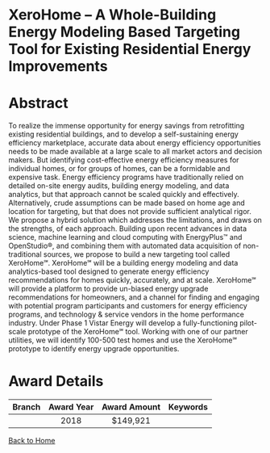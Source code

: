
XeroHome – A Whole-Building Energy Modeling Based Targeting Tool for Existing Residential Energy Improvements
=============================================================================================================

# Abstract


To realize the immense opportunity for energy savings from retrofitting existing residential buildings, and to develop a self-sustaining energy efficiency marketplace, accurate data about energy efficiency opportunities needs to be made available at a large scale to all market actors and decision makers. But identifying cost-effective energy efficiency measures for individual homes, or for groups of homes, can be a formidable and expensive task. Energy efficiency programs have traditionally relied on detailed on-site energy audits, building energy modeling, and data analytics, but that approach cannot be scaled quickly and effectively. Alternatively, crude assumptions can be made based on home age and location for targeting, but that does not provide sufficient analytical rigor. We propose a hybrid solution which addresses the limitations, and draws on the strengths, of each approach. Building upon recent advances in data science, machine learning and cloud computing with EnergyPlus™ and OpenStudio®, and combining them with automated data acquisition of non-traditional sources, we propose to build a new targeting tool called XeroHome℠. XeroHome℠ will be a building energy modeling and data analytics-based tool designed to generate energy efficiency recommendations for homes quickly, accurately, and at scale. XeroHome℠ will provide a platform to provide un-biased energy upgrade recommendations for homeowners, and a channel for finding and engaging with potential program participants and customers for energy efficiency programs, and technology & service vendors in the home performance industry. Under Phase 1 Vistar Energy will develop a fully-functioning pilot-scale prototype of the XeroHome℠ tool. Working with one of our partner utilities, we will identify 100-500 test homes and use the XeroHome℠ prototype to identify energy upgrade opportunities.  

# Award Details

|Branch|Award Year|Award Amount|Keywords|
| :---: | :---: | :---: | :---: |
||2018|$149,921||
  
  


[Back to Home](https://github.com/chrischow/dod_sbir_awards#738)